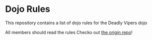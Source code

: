 # Dojo Rules

This repository contains a list of dojo rules for the Deadly Vipers dojo

All members should read the rules
Checko out [the origin repo](https://github.com/deadlyvipers)!

